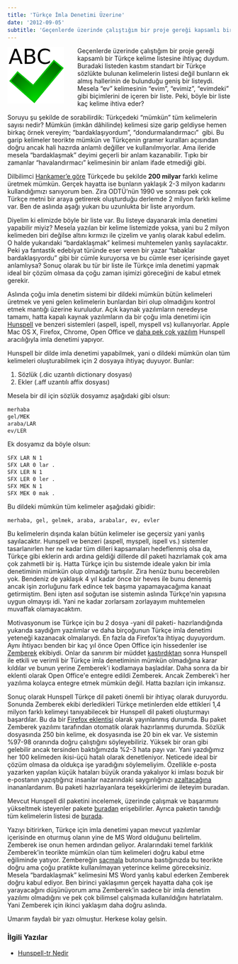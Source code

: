 ```yaml
---
title: 'Türkçe İmla Denetimi Üzerine'
date: '2012-09-05'
subtitle: 'Geçenlerde üzerinde çalıştığım bir proje gereği kapsamlı bir Türkçe kelime listesine ihtiyaç duydum.'
---
```


<img align="left" style="margin-right: 30px;margin-bottom: 0px;"  src="img/blog/spellcheck.png">


Geçenlerde üzerinde çalıştığım bir proje gereği kapsamlı bir Türkçe kelime listesine ihtiyaç duydum. Buradaki listeden kastım standart bir Türkçe sözlükte bulunan kelimelerin listesi değil bunların ek almış hallerinin de bulunduğu geniş bir listeydi. Mesela “ev” kelimesinin “evim”, “evimiz”, “evimdeki” gibi biçimlerini de içeren bir liste. Peki, böyle bir liste kaç kelime ihtiva eder?

Soruyu şu şekilde de sorabilirdik: Türkçedeki “mümkün” tüm kelimelerin sayısı nedir? Mümkün (imkân dâhilinde) kelimesi size garip geldiyse hemen birkaç örnek vereyim; “bardaklaşıyordum”, “dondurmalandırmacı”  gibi. Bu garip kelimeler teorikte mümkün ve Türkçenin gramer kuralları açısından doğru ancak hali hazırda anlamlı değiller ve kullanılmıyorlar. Ama ileride mesela “bardaklaşmak” deyimi geçerli bir anlam kazanabilir. Tıpkı bir zamanlar “havalandırmacı” kelimesinin bir anlam ifade etmediği gibi.

Dilbilimci [Hankamer’e göre](http://dl.acm.org/citation.cfm?id=86174) Türkçede bu şekilde **200 milyar** farklı kelime üretmek mümkün. Gerçek hayatta ise bunların yaklaşık 2-3 milyon kadarını kullandığımızı sanıyorum ben. Zira ODTÜ’nün 1990 ve sonrası pek çok Türkçe metni bir araya getirerek oluşturduğu derlemde 2 milyon farklı kelime var. Ben de aslında aşağı yukarı bu uzunlukta bir liste arıyordum.

Diyelim ki elimizde böyle bir liste var. Bu listeye dayanarak imla denetimi yapabilir miyiz? Mesela yazılan bir kelime listemizde yoksa, yani bu 2 milyon kelimeden biri değilse altını kırmızı ile çizelim ve yanlış olarak kabul edelim. O halde yukarıdaki “bardaklaşmak” kelimesi muhtemelen yanlış sayılacaktır. Peki ya fantastik edebiyat türünde eser veren bir yazar “tabaklar bardaklaşıyordu” gibi bir cümle kuruyorsa ve bu cümle eser içerisinde gayet anlamlıysa? Sonuç olarak bu tür bir liste ile Türkçe imla denetimi yapmak ideal bir çözüm olmasa da çoğu zaman işimizi göreceğini de kabul etmek gerekir.

Aslında çoğu imla denetim sistemi bir dildeki mümkün bütün kelimeleri üretmek ve yeni gelen kelimelerin bunlardan biri olup olmadığını kontrol etmek mantığı üzerine kuruludur. Açık kaynak yazılımların neredeyse tamamı, hatta kapalı kaynak yazılımların da bir çoğu imla denetimi için [Hunspell](http://hunspell.sourceforge.net/) ve benzeri sistemleri (aspell, ispell, myspell vs) kullanıyorlar. Apple Mac OS X, Firefox, Chrome, Open Office ve [daha pek çok yazılım](http://en.wikipedia.org/wiki/Hunspell#Uses) Hunspell aracılığıyla imla denetimi yapıyor. 

Hunspell bir dilde imla denetimi yapabilmek, yani o dildeki mümkün olan tüm kelimeleri oluşturabilmek için 2 dosyaya ihtiyaç duyuyor. Bunlar: 

1. Sözlük (.dic uzantılı dictionary dosyası)
2. Ekler (.aff uzantılı affix dosyası)

Mesela bir dil için sözlük dosyamız aşağıdaki gibi olsun:

```
merhaba
gel/MEK
araba/LAR
ev/LER
```

Ek dosyamız da böyle olsun:

```
SFX LAR N 1
SFX LAR 0 lar .
SFX LER N 1
SFX LER 0 ler .
SFX MEK N 1
SFX MEK 0 mak .
```

Bu dildeki mümkün tüm kelimeler aşağıdaki gibidir:

```
merhaba, gel, gelmek, araba, arabalar, ev, evler
```

Bu kelimelerin dışında kalan bütün kelimeler ise geçersiz yani yanlış sayılacaktır. Hunspell ve benzeri (aspell, myspell, ispell vs.) sistemler tasarlanırlen her ne kadar tüm dilleri kapsamaları hedeflenmiş olsa da, Türkçe gibi eklerin ardı ardına geldiği dillerde dil paketi hazırlamak çok ama çok zahmetli bir iş. Hatta Türkçe için bu sistemde ideale yakın bir imla denetiminin mümkün olup olmadığı tartışılır. Zira henüz bunu becerebilen yok. Bendeniz de yaklaşık 4 yıl kadar önce bir heves ile bunu denemiş ancak işin zorluğunu fark edince tek başıma yapamayacağıma kanaat getirmiştim. Beni işten asıl soğutan ise sistemin aslında Türkçe'nin yapısına uygun olmayışı idi. Yani ne kadar zorlarsam zorlayayım muhtemelen muvaffak olamayacaktım.

Motivasyonum ise Türkçe için bu 2 dosya -yani dil paketi- hazırlandığında yukarıda saydığım yazılımlar ve daha birçoğunun Türkçe imla denetimi yeteneği kazanacak olmalarıydı. En fazla da Firefox’ta ihtiyaç duyuyordum. Aynı ihtiyacı benden bir kaç yıl önce Open Office için hissedenler ise [Zemberek](http://zemberek-web.appspot.com/) ekibiydi. Onlar da sanırım bir müddet [kastırdıktan](https://code.google.com/p/tr-spell/) sonra Hunspell ile etkili ve verimli bir Türkçe imla denetiminin mümkün olmadığına karar kıldılar ve bunun yerine Zemberek'i kodlamaya başladılar. Daha sonra da bir eklenti olarak Open Office'e entegre edildi Zemberek. Ancak Zemberek'i her yazılıma kolayca entegre etmek mümkün değil. Hatta bazıları için imkansız.

Sonuç olarak Hunspell Türkçe dil paketi önemli bir ihtiyaç olarak duruyordu. Sonunda Zemberek ekibi derledikleri Türkçe metinlerden elde ettikleri 1,4 milyon farklı kelimeyi tanıyabilecek bir Hunspell dil paketi oluşturmayı başardılar. Bu da bir [Firefox eklentisi](https://addons.mozilla.org/en-US/firefox/addon/turkce-imla-denetimi/) olarak yayınlanmış durumda. Bu paket Zemberek yazılımı tarafından otomatik olarak hazırlanmış durumda. Sözlük dosyasında 250 bin kelime, ek dosyasında ise 20 bin ek var. Ve sistemin %97-98 oranında doğru çalıştığını söyleyebiliriz. Yüksek bir oran gibi gelebilir ancak tersinden baktığımızda %2-3 hata payı var. Yani yazdığımız her 100 kelimeden ikisi-üçü hatalı olarak denetleniyor. Neticede ideal bir çözüm olmasa da oldukça işe yaradığını söylemeliyim. Özellikle e-posta yazarken yapılan küçük hataları büyük oranda yakalıyor ki imlası bozuk bir e-postanın yazıştığınız insanlar nazarındaki saygınlığınızı [azaltacağına](http://bitsandpieces1.blogspot.com/2007/11/spellcheck.html) inananlardanım. Bu paketi hazırlayanlara teşekkürlerimi de ileteyim buradan.

Mevcut Hunspell dil paketini incelemek, üzerinde çalışmak ve başarımını yükseltmek isteyenler pakete [buradan](download/dict.zip) erişebilirler. Ayrıca paketin tanıdığı tüm kelimelerin listesi de [burada](download/kelimeler_test.zip). 

Yazıyı bitirirken, Türkçe için imla denetimi yapan mevcut yazılımlar içerisinde en oturmuş olanın yine de MS Word olduğunu belirtelim. Zemberek ise onun hemen ardından geliyor. Aralarındaki temel farklılık Zemberek’in teorikte mümkün olan tüm kelimeleri doğru kabul etme eğiliminde yatıyor. Zembereğin [saçmala](http://zemberek-web.appspot.com/) butonuna bastığınızda bu teorikte doğru ama çoğu pratikte kullanılmayan yeterince kelime göreceksiniz. Mesela “bardaklaşmak” kelimesini MS Word yanlış kabul ederken Zemberek doğru kabul ediyor. Ben birinci yaklaşımın gerçek hayatta daha çok işe yarayacağını düşünüyorum ama Zemberek’in sadece bir imla denetim yazılımı olmadığını ve pek çok bilimsel çalışmada kullanıldığını hatırlatalım. Yani Zemberek için ikinci yaklaşım daha doğru aslında.

Umarım faydalı bir yazı olmuştur. Herkese kolay gelsin.

### İlgili Yazılar

- [Hunspell-tr Nedir](/hunspell-tr)